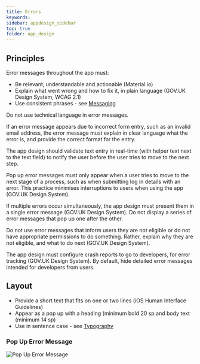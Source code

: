 ```yaml
---
title: Errors  
keywords:
sidebar: appdesign_sidebar
toc: true
folder: app_design 
---
```


## Principles
Error messages throughout the app must:
* Be relevant, understandable and actionable (Material.io)
* Explain what went wrong and how to fix it, in plain language (GOV.UK Design System, WCAG 2.1)
* Use consistent phrases - see [Messaging]({{site.baseurl}}/standards/messaging)

Do not use technical language in error messages.

If an error message appears due to incorrect form entry, such as an invalid email address, the error message must explain in clear language what the error is, and provide the correct format for the entry.  

The app design should validate text entry in real-time (with helper text next to the text field) to notify the user before the user tries to move to the next step.  

Pop up error messages must only appear when a user tries to move to the next stage of a process, such as when submitting log in details with an error. This practice minimises interruptions to users when using the app (GOV.UK Design System).

If multiple errors occur simultaneously, the app design must present them in a single error message (GOV.UK Design System). Do not display a series of error messages that pop up one after the other.  

Do not use error messages that inform users they are not eligible or do not have appropriate permissions to do something. Rather, explain why they are not eligible, and what to do next (GOV.UK Design System).  

The app design must configure crash reports to go to developers, for error tracking (GOV.UK Design System). By default, hide detailed error messages intended for developers from users.  

## Layout 
* Provide a short text that fits on one or two lines (iOS Human Interface Guidelines)  
* Appear as a pop up with a heading (minimum bold 20 sp and body text (minimum 14 sp)  
* Use in sentence case - see [Typography]({{site.baseurl}}/standards/typography)  

### Pop Up Error Message

<img class="img-responsive img-thumbnail" alt="Pop Up Error Message" src="{{ '/images/examples/design-standards-ui-errors-example.png' | prepend: site.baseurl }}">  
